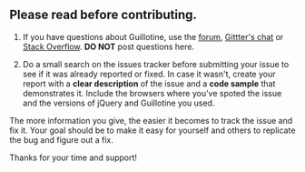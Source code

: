 ## Please read before contributing.

1. If you have questions about Guillotine, use the
[forum](https://groups.google.com/d/forum/jquery-guillotine),
[Gittter's chat](https://gitter.im/matiasgagliano/guillotine) or
[Stack Overflow](https://stackoverflow.com/questions/tagged/guillotine).
**DO NOT** post questions here.

2. Do a small search on the issues tracker before submitting your issue to
see if it was already reported or fixed. In case it wasn't, create your report
with a **clear description** of the issue and a **code sample** that
demonstrates it. Include the browsers where you've spoted the issue and the
versions of jQuery and Guillotine you used.

The more information you give, the easier it becomes to track the issue and fix
it. Your goal should be to make it easy for yourself and others to replicate
the bug and figure out a fix.

Thanks for your time and support!
